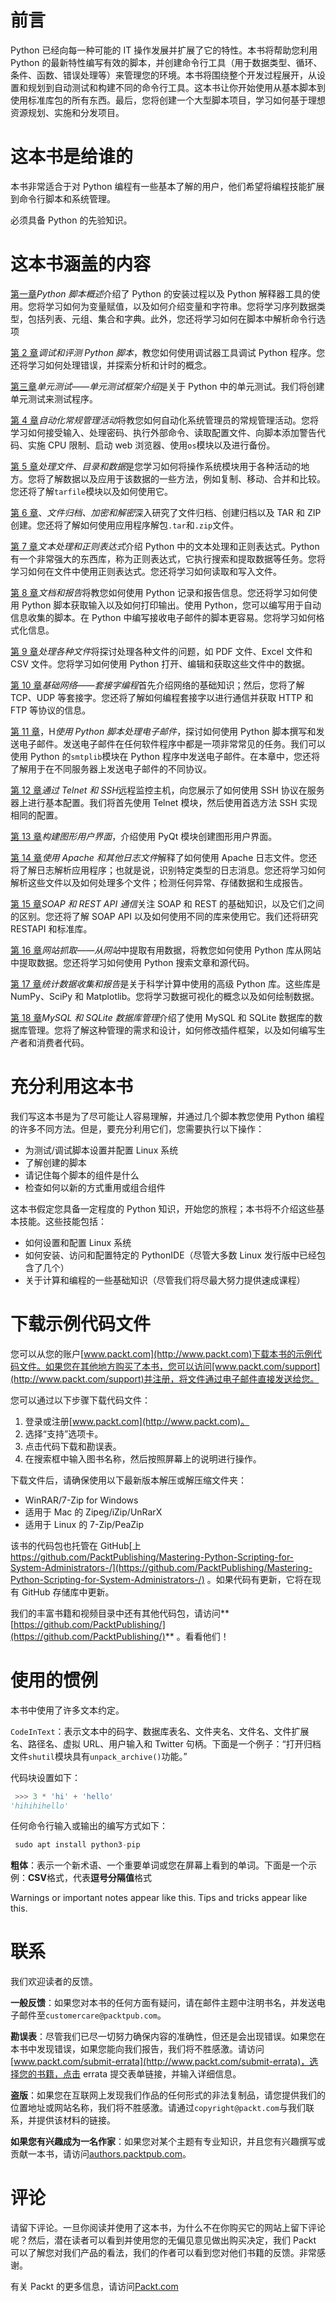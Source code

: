 # 前言

Python 已经向每一种可能的 IT 操作发展并扩展了它的特性。本书将帮助您利用 Python 的最新特性编写有效的脚本，并创建命令行工具（用于数据类型、循环、条件、函数、错误处理等）来管理您的环境。本书将围绕整个开发过程展开，从设置和规划到自动测试和构建不同的命令行工具。这本书让你开始使用从基本脚本到使用标准库包的所有东西。最后，您将创建一个大型脚本项目，学习如何基于理想资源规划、实施和分发项目。

# 这本书是给谁的

本书非常适合于对 Python 编程有一些基本了解的用户，他们希望将编程技能扩展到命令行脚本和系统管理。

必须具备 Python 的先验知识。

# 这本书涵盖的内容

[第一章](01.html)*Python 脚本概述*介绍了 Python 的安装过程以及 Python 解释器工具的使用。您将学习如何为变量赋值，以及如何介绍变量和字符串。您将学习序列数据类型，包括列表、元组、集合和字典。此外，您还将学习如何在脚本中解析命令行选项

[第 2 章](02.html)*调试和评测 Python 脚本*，教您如何使用调试器工具调试 Python 程序。您还将学习如何处理错误，并探索分析和计时的概念。

[第三章](03.html)*单元测试——单元测试框架介绍*是关于 Python 中的单元测试。我们将创建单元测试来测试程序。

[第 4 章](04.html)*自动化常规管理活动*将教您如何自动化系统管理员的常规管理活动。您将学习如何接受输入、处理密码、执行外部命令、读取配置文件、向脚本添加警告代码、实施 CPU 限制、启动 web 浏览器、使用`os`模块以及进行备份。

[第 5 章](05.html)*处理文件、目录和数据*是您学习如何将操作系统模块用于各种活动的地方。您将了解数据以及应用于该数据的一些方法，例如复制、移动、合并和比较。您还将了解`tarfile`模块以及如何使用它。

[第 6 章](06.html)、*文件归档、加密和解密*深入研究了文件归档、创建归档以及 TAR 和 ZIP 创建。您还将了解如何使用应用程序解包`.tar`和`.zip`文件。

[第 7 章](07.html)*文本处理和正则表达式*介绍 Python 中的文本处理和正则表达式。Python 有一个非常强大的东西库，称为正则表达式，它执行搜索和提取数据等任务。您将学习如何在文件中使用正则表达式。您还将学习如何读取和写入文件。

[第 8 章](08.html)*文档和报告*将教您如何使用 Python 记录和报告信息。您还将学习如何使用 Python 脚本获取输入以及如何打印输出。使用 Python，您可以编写用于自动信息收集的脚本。在 Python 中编写接收电子邮件的脚本更容易。您将学习如何格式化信息。

[第 9 章](09.html)*处理各种文件*将探讨处理各种文件的问题，如 PDF 文件、Excel 文件和 CSV 文件。您将学习如何使用 Python 打开、编辑和获取这些文件中的数据。

[第 10 章](10.html)*基础网络——套接字编程*首先介绍网络的基础知识；然后，您将了解 TCP、UDP 等套接字。您还将了解如何编程套接字以进行通信并获取 HTTP 和 FTP 等协议的信息。

[第 11 章](11.html)，H*使用 Python 脚本处理电子邮件*，探讨如何使用 Python 脚本撰写和发送电子邮件。发送电子邮件在任何软件程序中都是一项非常常见的任务。我们可以使用 Python 的`smtplib`模块在 Python 程序中发送电子邮件。在本章中，您还将了解用于在不同服务器上发送电子邮件的不同协议。

[第 12 章](12.html)*通过 Telnet 和 SSH*远程监控主机，向您展示了如何使用 SSH 协议在服务器上进行基本配置。我们将首先使用 Telnet 模块，然后使用首选方法 SSH 实现相同的配置。

[第 13 章](13.html)*构建图形用户界面*，介绍使用 PyQt 模块创建图形用户界面。

[第 14 章](14.html)*使用 Apache 和其他日志文件*解释了如何使用 Apache 日志文件。您还将了解日志解析应用程序；也就是说，识别特定类型的日志消息。您还将学习如何解析这些文件以及如何处理多个文件；检测任何异常、存储数据和生成报告。

[第 15 章](15.html)*SOAP 和 REST API 通信*关注 SOAP 和 REST 的基础知识，以及它们之间的区别。您还将了解 SOAP API 以及如何使用不同的库来使用它。我们还将研究 RESTAPI 和标准库。

[第 16 章](16.html)*网站抓取——从网站*中提取有用数据，将教您如何使用 Python 库从网站中提取数据。您还将学习如何使用 Python 搜索文章和源代码。

[第 17 章](17.html)*统计数据收集和报告*是关于科学计算中使用的高级 Python 库。这些库是 NumPy、SciPy 和 Matplotlib。您将学习数据可视化的概念以及如何绘制数据。

[第 18 章](18.html)*MySQL 和 SQLite 数据库管理*介绍了使用 MySQL 和 SQLite 数据库的数据库管理。您将了解这种管理的需求和设计，如何修改插件框架，以及如何编写生产者和消费者代码。

# 充分利用这本书

我们写这本书是为了尽可能让人容易理解，并通过几个脚本教您使用 Python 编程的许多不同方法。但是，要充分利用它们，您需要执行以下操作：

*   为测试/调试脚本设置并配置 Linux 系统
*   了解创建的脚本
*   请记住每个脚本的组件是什么
*   检查如何以新的方式重用或组合组件

这本书假定您具备一定程度的 Python 知识，开始您的旅程；本书将不介绍这些基本技能。这些技能包括：

*   如何设置和配置 Linux 系统
*   如何安装、访问和配置特定的 PythonIDE（尽管大多数 Linux 发行版中已经包含了几个）
*   关于计算和编程的一些基础知识（尽管我们将尽最大努力提供速成课程）

# 下载示例代码文件

您可以从您的账户[www.packt.com](http://www.packt.com)下载本书的示例代码文件。如果您在其他地方购买了本书，您可以访问[www.packt.com/support](http://www.packt.com/support)并注册，将文件通过电子邮件直接发送给您。

您可以通过以下步骤下载代码文件：

1.  登录或注册[www.packt.com](http://www.packt.com)。
2.  选择“支持”选项卡。
3.  点击代码下载和勘误表。
4.  在搜索框中输入图书名称，然后按照屏幕上的说明进行操作。

下载文件后，请确保使用以下最新版本解压或解压缩文件夹：

*   WinRAR/7-Zip for Windows
*   适用于 Mac 的 Zipeg/iZip/UnRarX
*   适用于 Linux 的 7-Zip/PeaZip

该书的代码包也托管在 GitHub[上 https://github.com/PacktPublishing/Mastering-Python-Scripting-for-System-Administrators-/](https://github.com/PacktPublishing/Mastering-Python-Scripting-for-System-Administrators-/) 。如果代码有更新，它将在现有 GitHub 存储库中更新。

我们的丰富书籍和视频目录中还有其他代码包，请访问**[https://github.com/PacktPublishing/](https://github.com/PacktPublishing/)** 。看看他们！

# 使用的惯例

本书中使用了许多文本约定。

`CodeInText`：表示文本中的码字、数据库表名、文件夹名、文件名、文件扩展名、路径名、虚拟 URL、用户输入和 Twitter 句柄。下面是一个例子：“打开归档文件`shutil`模块具有`unpack_archive()`功能。”

代码块设置如下：

```py
 >>> 3 * 'hi' + 'hello'
'hihihihello' 
```

任何命令行输入或输出的编写方式如下：

```py
 sudo apt install python3-pip
```

**粗体**：表示一个新术语、一个重要单词或您在屏幕上看到的单词。下面是一个示例：**CSV**格式，代表**逗号分隔值**格式

Warnings or important notes appear like this. Tips and tricks appear like this.

# 联系

我们欢迎读者的反馈。

**一般反馈**：如果您对本书的任何方面有疑问，请在邮件主题中注明书名，并发送电子邮件至`customercare@packtpub.com`。

**勘误表**：尽管我们已尽一切努力确保内容的准确性，但还是会出现错误。如果您在本书中发现错误，如果您能向我们报告，我们将不胜感激。请访问[www.packt.com/submit-errata](http://www.packt.com/submit-errata)，选择您的书籍，点击 errata 提交表单链接，并输入详细信息。

**盗版**：如果您在互联网上发现我们作品的任何形式的非法复制品，请您提供我们的位置地址或网站名称，我们将不胜感激。请通过`copyright@packt.com`与我们联系，并提供该材料的链接。

**如果您有兴趣成为一名作家**：如果您对某个主题有专业知识，并且您有兴趣撰写或贡献一本书，请访问[authors.packtpub.com](http://authors.packtpub.com/)。

# 评论

请留下评论。一旦你阅读并使用了这本书，为什么不在你购买它的网站上留下评论呢？然后，潜在读者可以看到并使用您的无偏见意见做出购买决定，我们 Packt 可以了解您对我们产品的看法，我们的作者可以看到您对他们书籍的反馈。非常感谢。

有关 Packt 的更多信息，请访问[Packt.com](http://www.packt.com/)